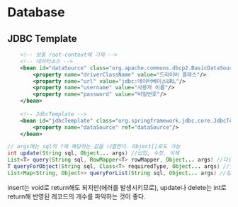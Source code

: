 # Database

## JDBC Template

```xml
    <!-- 보통 root-context에 기재 -->
	<!-- 데이터소스 -->
	<bean id="dataSource" class="org.apache.commons.dbcp2.BasicDataSource">
		<property name="driverClassName" value="드라이버 클래스"/>
		<property name="url" value="jdbc:데이터베이스URL"/>
		<property name="username" value="사용자 이름"/>
		<property name="password" value="비밀번호"/>
	</bean>
	
	<!-- JdbcTemplate -->
	<bean id="jdbcTemplate" class="org.springframework.jdbc.core.JdbcTemplate">
		<property name="dataSource" ref="dataSource"/>
	</bean>
```

```java
// args에는 sql의 ?에 해당하는 값을 나열한다. Object[]로도 가능
int update(String sql, Object... args) //삽입, 수정, 삭제
List<T> query(String sql, RowMapper<T> rowMapper, Object... args) //다중 행 조회
T queryForObject(String sql, Class<T> requiredType, Object... args) //단일 행 조회
List<Map<String, Object>> queryForList(String sql, Object... args) //컬럼명:값의 리스트
```

insert는 void로 return해도 되지만(에러를 발생시키므로), update나 delete는 int로 return해 반영된 레코드의 개수를 파악하는 것이 좋다.
